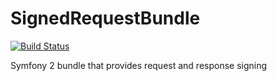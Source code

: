 SignedRequestBundle
===================
[![Build Status](https://travis-ci.org/baldurrensch/SignedRequestBundle.png?branch=master)](undefined)

Symfony 2 bundle that provides request and response signing

